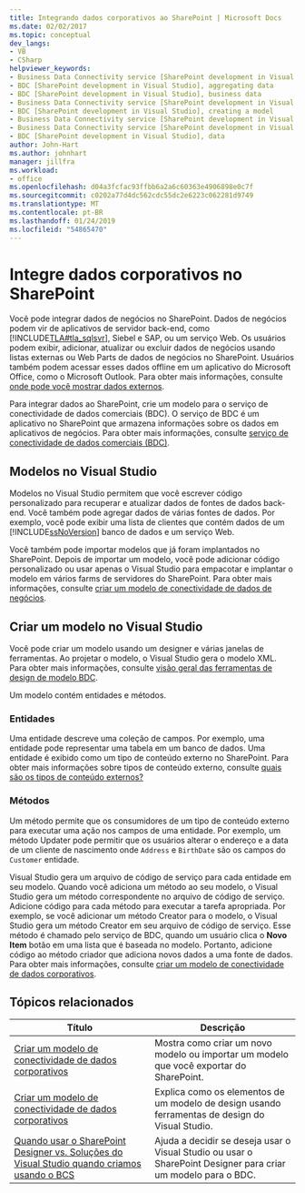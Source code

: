 ```yaml
---
title: Integrando dados corporativos ao SharePoint | Microsoft Docs
ms.date: 02/02/2017
ms.topic: conceptual
dev_langs:
- VB
- CSharp
helpviewer_keywords:
- Business Data Connectivity service [SharePoint development in Visual Studio], business data
- BDC [SharePoint development in Visual Studio], aggregating data
- BDC [SharePoint development in Visual Studio], business data
- Business Data Connectivity service [SharePoint development in Visual Studio], aggregating data
- BDC [SharePoint development in Visual Studio], creating a model
- Business Data Connectivity service [SharePoint development in Visual Studio], creating a model
- Business Data Connectivity service [SharePoint development in Visual Studio], data
- BDC [SharePoint development in Visual Studio], data
author: John-Hart
ms.author: johnhart
manager: jillfra
ms.workload:
- office
ms.openlocfilehash: d04a3fcfac93ffbb6a2a6c60363e4906898e0c7f
ms.sourcegitcommit: c0202a77d4dc562cdc55dc2e6223c062281d9749
ms.translationtype: MT
ms.contentlocale: pt-BR
ms.lasthandoff: 01/24/2019
ms.locfileid: "54865470"
---
```

# <a name="integrate-business-data-into-sharepoint"></a>Integre dados corporativos no SharePoint
  Você pode integrar dados de negócios no SharePoint. Dados de negócios podem vir de aplicativos de servidor back-end, como [!INCLUDE[TLA#tla_sqlsvr](../sharepoint/includes/tlasharptla-sqlsvr-md.md)], Siebel e SAP, ou um serviço Web. Os usuários podem exibir, adicionar, atualizar ou excluir dados de negócios usando listas externas ou Web Parts de dados de negócios no SharePoint.  Usuários também podem acessar esses dados offline em um aplicativo do Microsoft Office, como o Microsoft Outlook. Para obter mais informações, consulte [onde pode você mostrar dados externos](http://go.microsoft.com/fwlink/?LinkId=169295).  
  
 Para integrar dados ao SharePoint, crie um modelo para o serviço de conectividade de dados comerciais (BDC). O serviço de BDC é um aplicativo no SharePoint que armazena informações sobre os dados em aplicativos de negócios. Para obter mais informações, consulte [serviço de conectividade de dados comerciais (BDC)](http://go.microsoft.com/fwlink/?LinkID=169276).  
  
## <a name="models-in-visual-studio"></a>Modelos no Visual Studio  
 Modelos no Visual Studio permitem que você escrever código personalizado para recuperar e atualizar dados de fontes de dados back-end. Você também pode agregar dados de várias fontes de dados. Por exemplo, você pode exibir uma lista de clientes que contém dados de um [!INCLUDE[ssNoVersion](../sharepoint/includes/ssnoversion-md.md)] banco de dados e um serviço Web.  
  
 Você também pode importar modelos que já foram implantados no SharePoint. Depois de importar um modelo, você pode adicionar código personalizado ou usar apenas o Visual Studio para empacotar e implantar o modelo em vários farms de servidores do SharePoint. Para obter mais informações, consulte [criar um modelo de conectividade de dados de negócios](../sharepoint/creating-a-business-data-connectivity-model.md).  
  
## <a name="design-a-model-in-visual-studio"></a>Criar um modelo no Visual Studio
 Você pode criar um modelo usando um designer e várias janelas de ferramentas. Ao projetar o modelo, o Visual Studio gera o modelo XML. Para obter mais informações, consulte [visão geral das ferramentas de design de modelo BDC](../sharepoint/bdc-model-design-tools-overview.md).  
  
 Um modelo contém entidades e métodos.  
  
### <a name="entities"></a>Entidades  
 Uma entidade descreve uma coleção de campos. Por exemplo, uma entidade pode representar uma tabela em um banco de dados. Uma entidade é exibido como um tipo de conteúdo externo no SharePoint. Para obter mais informações sobre tipos de conteúdo externo, consulte [quais são os tipos de conteúdo externos?](http://go.microsoft.com/fwlink/?LinkId=169293)  
  
### <a name="methods"></a>Métodos  
 Um método permite que os consumidores de um tipo de conteúdo externo para executar uma ação nos campos de uma entidade. Por exemplo, um método Updater pode permitir que os usuários alterar o endereço e a data de um cliente de nascimento onde `Address` e `BirthDate` são os campos do `Customer` entidade.  
  
 Visual Studio gera um arquivo de código de serviço para cada entidade em seu modelo. Quando você adiciona um método ao seu modelo, o Visual Studio gera um método correspondente no arquivo de código de serviço. Adicione código para cada método para executar a tarefa apropriada. Por exemplo, se você adicionar um método Creator para o modelo, o Visual Studio gera um método Creator em seu arquivo de código de serviço. Esse método é chamado pelo serviço de BDC, quando um usuário clica o **Novo Item** botão em uma lista que é baseada no modelo. Portanto, adicione código ao método criador que adiciona novos dados a uma fonte de dados. Para obter mais informações, consulte [criar um modelo de conectividade de dados corporativos](../sharepoint/designing-a-business-data-connectivity-model.md).  
  
## <a name="related-topics"></a>Tópicos relacionados
  
|Título|Descrição|  
|-----------|-----------------|  
|[Criar um modelo de conectividade de dados corporativos](../sharepoint/creating-a-business-data-connectivity-model.md)|Mostra como criar um novo modelo ou importar um modelo que você exportar do SharePoint.|  
|[Criar um modelo de conectividade de dados corporativos](../sharepoint/designing-a-business-data-connectivity-model.md)|Explica como os elementos de um modelo de design usando ferramentas de design do Visual Studio.|  
|[Quando usar o SharePoint Designer vs. Soluções do Visual Studio quando criamos usando o BCS](http://go.microsoft.com/fwlink/?LinkID=183448)|Ajuda a decidir se deseja usar o Visual Studio ou usar o SharePoint Designer para criar um modelo para o BDC.|  
